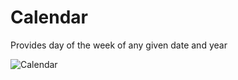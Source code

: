 # Calendar
Provides day of the week of any given date and year






![Calendar](https://github.com/Ghostz-maker/Calendar/assets/55947732/0e234338-f42e-41ba-8009-ddbdf52dda05)
